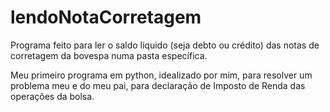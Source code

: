 # lendoNotaCorretagem
Programa feito para ler o saldo líquido (seja debto ou crédito) das notas de corretagem da bovespa numa pasta específica.

Meu primeiro programa em python, idealizado por mim, para resolver um problema meu e do meu pai, para declaração de Imposto de Renda das operações da bolsa.

